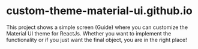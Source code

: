 # custom-theme-material-ui.github.io
This project shows a simple screen (Guide) where you can customize the Material UI theme for ReactJs. Whether you want to implement the functionality or if you just want the final object, you are in the right place!
